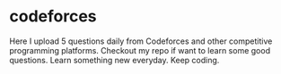 # codeforces
Here I upload 5 questions daily from Codeforces and other competitive programming platforms.
Checkout my repo if want to learn some good questions.
Learn something new everyday.
Keep coding.
